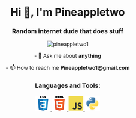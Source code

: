 <h1 align="center">Hi 👋, I'm Pineappletwo</h1>
<h3 align="center">Random internet dude that does stuff</h3>

<p <p align="center"> <img src="https://komarev.com/ghpvc/?username=pineappletwo1&label=Profile%20views&color=0e75b6&style=flat" alt="pineappletwo1" /> </p>

<p align="center">- 💬 Ask me about <b>anything</b></p>

<p align="center">- 📫 How to reach me <b>Pineappletwo1@gmail.com</b></p>


<h3 align="center">Languages and Tools:</h3>
<p align="center"> <a href="https://www.w3schools.com/css/" target="_blank" rel="noreferrer"> <img src="https://raw.githubusercontent.com/devicons/devicon/master/icons/css3/css3-original-wordmark.svg" alt="css3" width="40" height="40"/> </a> <a href="https://www.w3.org/html/" target="_blank" rel="noreferrer"> <img src="https://raw.githubusercontent.com/devicons/devicon/master/icons/html5/html5-original-wordmark.svg" alt="html5" width="40" height="40"/> </a> <a href="https://developer.mozilla.org/en-US/docs/Web/JavaScript" target="_blank" rel="noreferrer"> <img src="https://raw.githubusercontent.com/devicons/devicon/master/icons/javascript/javascript-original.svg" alt="javascript" width="40" height="40"/> </a> <a href="https://www.python.org" target="_blank" rel="noreferrer"> <img src="https://raw.githubusercontent.com/devicons/devicon/master/icons/python/python-original.svg" alt="python" width="40" height="40"/> </a> </p>


